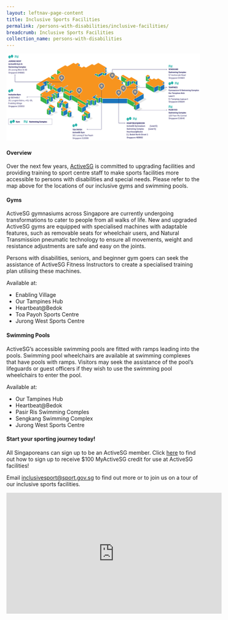 ```yaml
---
layout: leftnav-page-content
title: Inclusive Sports Facilities
permalink: /persons-with-disabilities/inclusive-facilities/
breadcrumb: Inclusive Sports Facilities
collection_name: persons-with-disabilities
---
```


![Inclusive Sports Facilities](/images/ActiveSG-Inclusive-Facilities.png)

#### Overview
Over the next few years, [ActiveSG](https://www.myactivesg.com/About-ActiveSG) is committed to upgrading facilities and providing training to sport centre staff to make sports facilities more accessible to persons with disabilities and special needs. Please refer to the map above for the locations of our inclusive gyms and swimming pools.

#### Gyms
ActiveSG gymnasiums across Singapore are currently undergoing transformations to cater to people from all walks of life. New and upgraded ActiveSG gyms are equipped with specialised machines with adaptable features, such as removable seats for wheelchair users, and Natural Transmission pneumatic technology to ensure all movements, weight and resistance adjustments are safe and easy on the joints. 

Persons with disabilities, seniors, and beginner gym goers can seek the assistance of ActiveSG Fitness Instructors to create a specialised training plan utilising these machines.

Available at:
* Enabling Village
* Our Tampines Hub
* Heartbeat@Bedok
* Toa Payoh Sports Centre
* Jurong West Sports Centre

#### Swimming Pools
ActiveSG’s accessible swimming pools are fitted with ramps leading into the pools. Swimming pool wheelchairs are available at swimming complexes that have pools with ramps. Visitors may seek the assistance of the pool’s lifeguards or guest officers if they wish to use the swimming pool wheelchairs to enter the pool. 

Available at:
* Our Tampines Hub
* Heartbeat@Bedok
* Pasir Ris Swimming Comples
* Sengkang Swimming Complex
* Jurong West Sports Centre

#### Start your sporting journey today!

All Singaporeans can sign up to be an ActiveSG member. Click [here](https://www.myactivesg.com/About-ActiveSG/Membership) to find out how to sign up to receive $100 MyActiveSG credit for use at ActiveSG facilities!

Email <inclusivesport@sport.gov.sg> to find out more or to join us on a tour of our inclusive sports facilities.

<div class="bp-youtube">
     <iframe width="560" height="315" src="https://www.youtube.com/embed/4xOO7OAeRkw" frameborder="0" allow="accelerometer; autoplay; encrypted-media; gyroscope; picture-in-picture" allowfullscreen></iframe>
</div>
